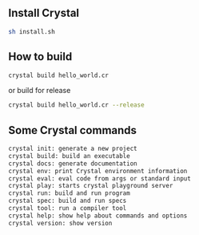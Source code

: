 ## Install Crystal
```bash
sh install.sh
```

## How to build
```bash
crystal build hello_world.cr
```

or build for release

```bash
crystal build hello_world.cr --release
```

## Some Crystal commands
```bash
crystal init: generate a new project
crystal build: build an executable
crystal docs: generate documentation
crystal env: print Crystal environment information
crystal eval: eval code from args or standard input
crystal play: starts crystal playground server
crystal run: build and run program
crystal spec: build and run specs
crystal tool: run a compiler tool
crystal help: show help about commands and options
crystal version: show version
```